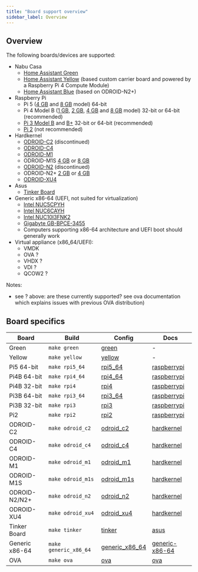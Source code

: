```yaml
---
title: "Board support overview"
sidebar_label: Overview
---
```


## Overview

The following boards/devices are supported:

- Nabu Casa
  - [Home Assistant Green](https://www.home-assistant.io/green/)
  - [Home Assistant Yellow](https://www.home-assistant.io/yellow/) (based custom carrier board and powered by a Raspberry Pi 4 Compute Module)
  - [Home Assistant Blue](https://www.home-assistant.io/blue/) (based on ODROID-N2+)
- Raspberry Pi
  - Pi 5 ([4 GB](https://www.raspberrypi.com/products/raspberry-pi-5/?variant=raspberry-pi-5-4gb) and [8 GB](https://www.raspberrypi.com/products/raspberry-pi-5/?variant=raspberry-pi-5-8gb) model) 64-bit
  - Pi 4 Model B ([1 GB](https://www.raspberrypi.com/products/raspberry-pi-4-model-b/?variant=raspberry-pi-4-model-b-1gb), [2 GB](https://www.raspberrypi.com/products/raspberry-pi-4-model-b/?variant=raspberry-pi-4-model-b-2gb), [4 GB](https://www.raspberrypi.com/products/raspberry-pi-4-model-b/?variant=raspberry-pi-4-model-b-4gb) and [8 GB](https://www.raspberrypi.com/products/raspberry-pi-4-model-b/?variant=raspberry-pi-4-model-b-8gb) model) 32-bit or 64-bit (recommended)
  - [Pi 3 Model B](https://www.raspberrypi.com/products/raspberry-pi-3-model-b/) and [B+](https://www.raspberrypi.com/products/raspberry-pi-3-model-b-plus/) 32-bit or 64-bit (recommended)
  - [Pi 2](https://www.raspberrypi.com/products/raspberry-pi-2-model-b/) (not recommended)
- Hardkernel
  - [ODROID-C2](https://www.hardkernel.com/shop/odroid-c2/) (discontinued)
  - [ODROID-C4](https://www.hardkernel.com/shop/odroid-c4/)
  - [ODROID-M1](https://www.hardkernel.com/shop/odroid-m1/)
  - ODROID-M1S [4 GB](https://www.hardkernel.com/shop/odroid-m1s-with-4gbyte-ram/) or [8 GB](https://www.hardkernel.com/shop/odroid-m1s-with-8gbyte-ram/)
  - [ODROID-N2](https://www.hardkernel.com/shop/odroid-n2/) (discontinued)
  - ODROID-N2+ [2 GB](https://www.hardkernel.com/shop/odroid-n2-with-2gbyte-ram-2/) or [4 GB](https://www.hardkernel.com/shop/odroid-n2-with-4gbyte-ram-2/)
  - [ODROID-XU4](https://www.hardkernel.com/shop/odroid-xu4-special-price/)
- Asus
  - [Tinker Board](https://tinker-board.asus.com/product/tinker-board.html)
- Generic x86-64 (UEFI, not suited for virtualization)
  - [Intel NUC5CPYH](https://www.intel.com/content/www/us/en/products/sku/85254/intel-nuc-kit-nuc5cpyh/specifications.html)
  - [Intel NUC6CAYH](https://www.intel.com/content/www/us/en/products/sku/95062/intel-nuc-kit-nuc6cayh/specifications.html)
  - [Intel NUC10I3FNK2](https://www.intel.com/content/www/us/en/products/sku/195503/intel-nuc-10-performance-kit-nuc10i3fnk/specifications.html)
  - [Gigabyte GB-BPCE-3455](https://www.gigabyte.com/Mini-PcBarebone/GB-BPCE-3455-rev-10/sp#sp)
  - Computers supporting x86-64 architecture and UEFI boot should generally work
- Virtual appliance (x86_64/UEFI):
  - VMDK
  - OVA ?
  - VHDX ?
  - VDI ?
  - QCOW2 ?

Notes:
  - see ? above: are these currently supported? see ova documentation which explains issues with previous OVA distribution)

## Board specifics

|Board|Build|Config| Docs                                  |
|-----|----|------|---------------------------------------|
|Green         |`make green`         |[green](https://github.com/home-assistant/operating-system/tree/dev/buildroot-external/configs/green_defconfig)| -                                     |
|Yellow        |`make yellow`        |[yellow](https://github.com/home-assistant/operating-system/tree/dev/buildroot-external/configs/yellow_defconfig)| -                                     |
|Pi5 64-bit    |`make rpi5_64`       |[rpi5_64](https://github.com/home-assistant/operating-system/tree/dev/buildroot-external/configs/rpi5_64_defconfig)| [raspberrypi](./raspberrypi.md)       |
|Pi4B 64-bit   |`make rpi4_64`       |[rpi4_64](https://github.com/home-assistant/operating-system/tree/dev/buildroot-external/configs/rpi4_64_defconfig)| [raspberrypi](./raspberrypi.md)       |
|Pi4B 32-bit   |`make rpi4`          |[rpi4](https://github.com/home-assistant/operating-system/tree/dev/buildroot-external/configs/rpi4_defconfig)| [raspberrypi](./raspberrypi.md)       |
|Pi3B 64-bit   |`make rpi3_64`       |[rpi3_64](https://github.com/home-assistant/operating-system/tree/dev/buildroot-external/configs/rpi3_64_defconfig)| [raspberrypi](./raspberrypi.md)       |
|Pi3B 32-bit   |`make rpi3`          |[rpi3](https://github.com/home-assistant/operating-system/tree/dev/buildroot-external/configs/rpi3_defconfig)| [raspberrypi](./raspberrypi.md)       |
|Pi2           |`make rpi2`          |[rpi2](https://github.com/home-assistant/operating-system/tree/dev/buildroot-external/configs/rpi2_defconfig)| [raspberrypi](./raspberrypi.md)       |
|ODROID-C2     |`make odroid_c2`     |[odroid_c2](https://github.com/home-assistant/operating-system/tree/dev/buildroot-external/configs/odroid_c2_defconfig)| [hardkernel](./hardkernel.md)           |
|ODROID-C4     |`make odroid_c4`     |[odroid_c4](https://github.com/home-assistant/operating-system/tree/dev/buildroot-external/configs/odroid_c4_defconfig)| [hardkernel](./hardkernel.md)           |
|ODROID-M1     |`make odroid_m1`     |[odroid_m1](https://github.com/home-assistant/operating-system/tree/dev/buildroot-external/configs/odroid_m1_defconfig)| [hardkernel](./hardkernel.md)           |
|ODROID-M1S    |`make odroid_m1s`    |[odroid_m1s](https://github.com/home-assistant/operating-system/tree/dev/buildroot-external/configs/odroid_m1s_defconfig)| [hardkernel](./hardkernel.md)           |
|ODROID-N2/N2+ |`make odroid_n2`     |[odroid_n2](https://github.com/home-assistant/operating-system/tree/dev/buildroot-external/configs/odroid_n2_defconfig)| [hardkernel](./hardkernel.md)           |
|ODROID-XU4    |`make odroid_xu4`    |[odroid_xu4](https://github.com/home-assistant/operating-system/tree/dev/buildroot-external/configs/odroid_xu4_defconfig)| [hardkernel](./hardkernel.md)           |
|Tinker Board  |`make tinker`        |[tinker](https://github.com/home-assistant/operating-system/tree/dev/buildroot-external/configs/tinker_defconfig)| [asus](./asus.md)                     |
|Generic x86-64|`make generic_x86_64`|[generic_x86_64](https://github.com/home-assistant/operating-system/tree/dev/buildroot-external/configs/generic_x86_64_defconfig)| [generic-x86-64](./generic-x86-64.md) |
|OVA           |`make ova`           |[ova](https://github.com/home-assistant/operating-system/tree/dev/buildroot-external/configs/ova_defconfig)| [ova](./ova.md)                       |
